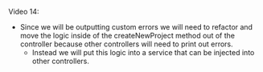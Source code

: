 Video 14:

- Since we will be outputting custom errors we will need to refactor and move the logic inside of the createNewProject method
out of the controller because other controllers will need to print out errors.
    - Instead we will put this logic into a service that can be injected into other controllers.
